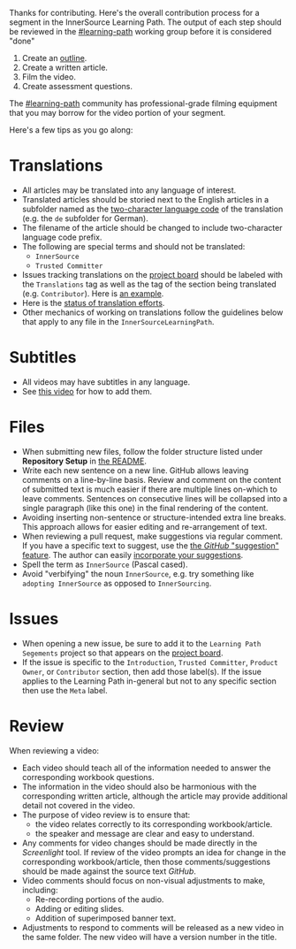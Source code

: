 Thanks for contributing.
Here's the overall contribution process for a segment in the InnerSource Learning Path.
The output of each step should be reviewed in the [#learning-path] working group before it is considered "done"

1. Create an [outline](./outline-template.md).
1. Create a written article.
1. Film the video.
1. Create assessment questions.

The [#learning-path] community has professional-grade filming equipment that you may borrow for the video portion of your segment.

Here's a few tips as you go along:

# Translations

* All articles may be translated into any language of interest.
* Translated articles should be storied next to the English articles in a subfolder named as the [two-character language code](https://www.loc.gov/standards/iso639-2/php/code_list.php) of the translation (e.g. the `de` subfolder for German).
* The filename of the article should be changed to include two-character language code prefix.
* The following are special terms and should not be translated:
  * `InnerSource`
  * `Trusted Committer`
* Issues tracking translations on the [project board](https://github.com/InnerSourceCommons/InnerSourceLearningPath/projects/1) should be labeled with the `Translations` tag as well as the tag of the section being translated (e.g. `Contributor`).
Here is [an example](https://github.com/InnerSourceCommons/InnerSourceLearningPath/issues/255).
* Here is the [status of translation efforts](https://github.com/InnerSourceCommons/InnerSourceLearningPath/wiki/Translations). 
* Other mechanics of working on translations follow the guidelines below that apply to any file in the `InnerSourceLearningPath`.

# Subtitles

* All videos may have subtitles in any language.
* See [this video](https://drive.google.com/file/d/1IaAH8Zmp2ggBtelexhaZUqia5yS8mUjE/view?usp=sharing) for how to add them.

# Files

* When submitting new files, follow the folder structure listed under **Repository Setup** in [the README](./README.md).
* Write each new sentence on a new line.
GitHub allows leaving comments on a line-by-line basis.
Review and comment on the content of submitted text is much easier if there are multiple lines on-which to leave comments.
Sentences on consecutive lines will be collapsed into a single paragraph (like this one) in the final rendering of the content.
* Avoiding inserting non-sentence or structure-intended extra line breaks.
This approach allows for easier editing and re-arrangement of text.
* When reviewing a pull request, make suggestions via regular comment.
If you have a specific text to suggest, use the [the _GitHub_ "suggestion" feature][suggestion feature].
The author can easily [incorporate your suggestions][incorporate suggestions].
* Spell the term as `InnerSource` (Pascal cased).
* Avoid "verbifying" the noun `InnerSource`, e.g. try something like `adopting InnerSource` as opposed to `InnerSourcing`.

# Issues

* When opening a new issue, be sure to add it to the `Learning Path Segements` project so that appears on the [project board].
* If the issue is specific to the `Introduction`, `Trusted Committer`, `Product Owner`, or `Contributor` section, then add those label(s).
If the issue applies to the Learning Path in-general but not to any specific section then use the `Meta` label.

[suggestion feature]: https://help.github.com/articles/commenting-on-a-pull-request/#adding-line-comments-to-a-pull-request
[incorporate suggestions]: https://help.github.com/articles/incorporating-feedback-in-your-pull-request/
[project board]: https://github.com/InnerSourceCommons/InnerSourceLearningPath/projects/1

# Review

When reviewing a video:

* Each video should teach all of the information needed to answer the corresponding workbook questions.
* The information in the video should also be harmonious with the corresponding written article,
although the article may provide additional detail not covered in the video.
* The purpose of video review is to ensure that:
  * the video relates correctly to its corresponding workbook/article.
  * the speaker and message are clear and easy to understand.
* Any comments for video changes should be made directly in the _Screenlight_ tool.
If review of the video prompts an idea for change in the corresponding workbook/article,
then those comments/suggestions should be made against the source text _GitHub_.
* Video comments should focus on non-visual adjustments to make, including:
  * Re-recording portions of the audio.
  * Adding or editing slides.
  * Addition of superimposed banner text.
* Adjustments to respond to comments will be released as a new video in the same folder.
The new video will have a version number in the title.

[#learning-path]: https://app.slack.com/client/T04PXKRM0/CARTU4XV2
